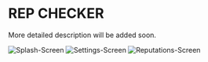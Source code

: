 # REP CHECKER
More detailed description will be added soon. 

![Splash-Screen](https://i.ibb.co/1Rmt0mr/splash-screen-prototype.png)
![Settings-Screen](https://i.ibb.co/DQsPTPv/settings-screen-prototype.png)
![Reputations-Screen](https://i.ibb.co/QF2mc0W/reputations-screen-prototype.png)
